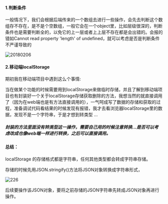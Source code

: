 #### 1.判断条件

一般情况下，我们会根据后端传来的一个数组去进行一些操作，会先去判断这个数组存不存在，是不是个空数组，一般它会在一个object里，比如层级很深的，判断条件也是需要判断全的，以免它的上一层或者上上层不存在都是会出错的。会报的错如Cannot read property 'length' of undefined，就可以考虑是否是判断条件不严谨导致的

![20180206](D:\Peter\Desktop\总结与复盘\20180206.png)



#### 2.移动端localStorage

期初我在移动端项目中遇到这么个事情:

当在做某个功能的时候需要用到localStorage来做临时存储，并且了解到移动端项目也有封装好一个关于localStorage存储获取删除的方法，我想当然的就直接调用了（因为在web端也是有方法直接调用的），一气呵成写了数据的存储和获取的过程，准备调试代码看结果的时候发现有报错，我才去看浏览器localStorage里的数据，发现不是一个字符串，于是才想到转类型 ...

##### 封装的方法里面没有转类型这一操作，需要自己用的时候注意转换...是否可以考虑改成也像web端一样进行转换，之后可以直接调用。

#### 总结：

localStorage 的存储格式都是字符串，任何其他类型都会转成字符串存储。

存储的时候先用JSON.stringify()方法将JSON对象转换成字符串形式，

![226](D:\Peter\Desktop\226.png)

后续要操作该JSON对象，要将之前存储的JSON字符串先转成JSON对象再进行操作。